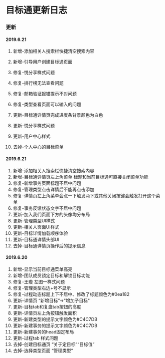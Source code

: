 # 目标通更新日志

### 更新
#### 2019.6.21
 1. 新增-添加相关人搜索栏快捷清空搜索内容
 2. 新增-引导用户创建目标通页面

 1. 修复-悦分享样式问题
 2. 修复-排行榜无法查看问题
 3. 修复-邮箱验证报错提示不对问题
 4. 修复-类型查看页面可以输入的问题

 1. 更新-目标通详情页完成进度条背景颜色为白色
 2. 更新-悦分享样式问题
 3. 更新-用户中心样式

 1. 去掉-个人中心的目标菜单

#### 2019.6.21
 1. 新增-添加相关人搜索栏快捷清空搜索内容
 2. 新增-目标通详情页左上角菜单 标题和当前目标通可直接关闭菜单功能
 1. 修复-新增事务页面标题不居中问题
 2. 修复-管理类型点击详情后不能再点击添加
 3. 修复-详情页左上角菜单会点一下触发两下或其他关闭按键会触发打开这个菜单
 4. 修复-事务反馈状态文字不居中问题
 1. 更新-加入我们页面下方的头像均分布局
 2. 更新-管理类型UI样式
 3. 更新-相关人页面UI样式
 4. 更新-目标详情加载顺序体验
 5. 更新-目标通详情头部UI
 1. 去掉-目标通详情页操作后的提示信息

#### 2019.6.20
 1. 新增-显示当前目标通菜单高亮
 2. 新增-团队成员锁定目标和解锁目标功能
 1. 修复-王璇 左图一样式问题
 2. 修复-管理类型右边+号不显示
 3. 修复-过程动态标题上下不居中、修改了标题颜色为#0ea182
 1. 更新-详情页 “新增目标”->"增加子目标"
 2. 更新-目标tab和复盘tab按钮的高度
 3. 更新-详情页左上角按钮触发面积
 4. 更新-新建类型的提示文字颜色为#C4C7DB
 5. 更新-新建事务的提示文字颜色为#C4C7DB
 6. 更新-新建事务的head固定布局
 7. 更新-过程tab 样式问题
 1. 去掉-创建目标通页 “关于定目标”“目标值”
 2. 去掉-选择类型页面 “管理类型”
